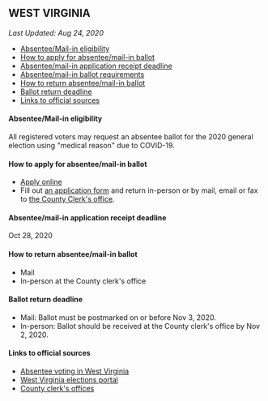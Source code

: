 ## WEST VIRGINIA

*Last Updated: Aug 24, 2020*

* [Absentee/Mail-in eligibility](#absenteemail-in-eligibility)
* [How to apply for absentee/mail-in ballot](#how-to-apply-for-absenteemail-in-ballot)
* [Absentee/mail-in application receipt deadline](#absenteemail-in-application-receipt-deadline)
* [Absentee/mail-in ballot requirements](#absenteemail-in-ballot-requirements)
* [How to return absentee/mail-in ballot](#how-to-return-absenteemail-in-ballot)
* [Ballot return deadline](#ballot-return-deadline)
* [Links to official sources](#links-to-official-sources)


#### Absentee/Mail-in eligibility
All registered voters may request an absentee ballot for the 2020 general election using "medical reason" due to COVID-19.


#### How to apply for absentee/mail-in ballot
* [Apply online](https://sites.omniballot.us/54/absentee/app/home)
* Fill out [an application form](https://sos.wv.gov/FormSearch/Elections/Voter/Absentee%20Ballot%20Application.pdf) and return in-person or by mail, email or fax to [the County Clerk's office](https://sos.wv.gov/elections/Pages/CountyClerkDirectory.aspx).


#### Absentee/mail-in application receipt deadline
Oct 28, 2020


#### How to return absentee/mail-in ballot
* Mail
* In-person at the County clerk's office


#### Ballot return deadline
* Mail: Ballot must be postmarked on or before Nov 3, 2020.
* In-person: Ballot should be received at the County clerk's office by Nov 2, 2020.


#### Links to official sources
* [Absentee voting in West Virginia](https://sos.wv.gov/elections/Pages/AbsenteeVotingInformation.aspx)
* [West Virginia elections portal](https://sos.wv.gov/elections/Pages/GoVoteWV.aspx)
* [County clerk's offices](https://sos.wv.gov/elections/Pages/CountyClerkDirectory.aspx)
